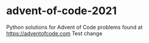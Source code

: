 # advent-of-code-2021
Python solutions for Advent of Code problems found at https://adventofcode.com
Test change
